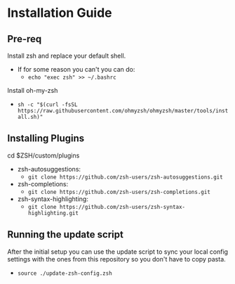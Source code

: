 # Installation Guide

## Pre-req

Install zsh and replace your default shell.

- If for some reason you can't you can do:
  - `echo "exec zsh" >> ~/.bashrc`

Install oh-my-zsh

- `sh -c "$(curl -fsSL https://raw.githubusercontent.com/ohmyzsh/ohmyzsh/master/tools/install.sh)"`

## Installing Plugins

cd $ZSH/custom/plugins

- zsh-autosuggestions:
  - `git clone https://github.com/zsh-users/zsh-autosuggestions.git`
- zsh-completions:
  - `git clone https://github.com/zsh-users/zsh-completions.git`
- zsh-syntax-highlighting:
  - `git clone https://github.com/zsh-users/zsh-syntax-highlighting.git`

## Running the update script

After the initial setup you can use the update script to sync your local config settings with the ones from this repository so you don't have to copy pasta.

- `source ./update-zsh-config.zsh`

